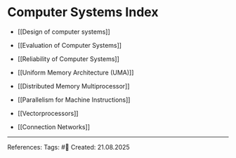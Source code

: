 # Computer Systems Index

- [[Design of computer systems]]
- [[Evaluation of Computer Systems]]
- [[Reliability of Computer Systems]]

- [[Uniform Memory Architecture (UMA)]]
- [[Distributed Memory Multiprocessor]]
- [[Parallelism for Machine Instructions]]
- [[Vectorprocessors]]

- [[Connection Networks]]

---

References: 
Tags: #📑 
Created: 21.08.2025